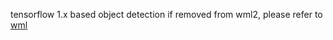 tensorflow 1.x based object detection if removed from wml2, please refer to [wml](https://github.com/vghost2008/wml)
